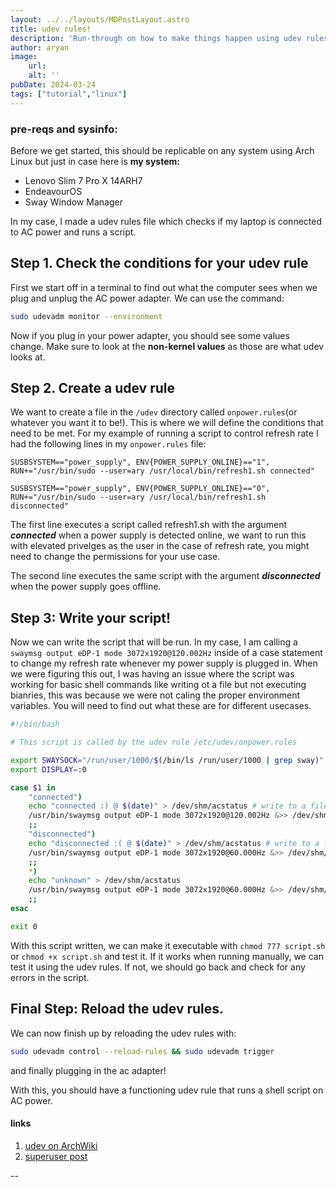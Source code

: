 ```yaml
---
layout: ../../layouts/MDPostLayout.astro
title: udev rules!
description: 'Run-through on how to make things happen using udev rules and bash scripts.'
author: aryan
image:
    url: 
    alt: ''
pubDate: 2024-03-24
tags: ["tutorial","linux"]
---
```


### pre-reqs and sysinfo:
Before we get started, this should be replicable on any system using Arch Linux but just in case here is
**my system:**
- Lenovo Slim 7 Pro X 14ARH7
- EndeavourOS
- Sway Window Manager

In my case, I made a udev rules file which checks if my laptop is connected to AC power and runs a script.

## Step 1. Check the conditions for your udev rule
First we start off in a terminal to find out what the computer sees when we plug and unplug the AC power adapter.
We can use the command:
```bash
sudo udevadm monitor --environment
``` 
Now if you plug in your power adapter, you should see some values change. Make sure to look at the **non-kernel values** as those are what udev looks at. 

## Step 2. Create a udev rule
We want to create a file in the `/udev` directory called `onpower.rules`(or whatever you want it to be!). This is where we will define the conditions that need to be met.
For my example of running a script to control refresh rate I had the following lines in my `onpower.rules` file:
```
SUSBSYSTEM=="power_supply", ENV{POWER_SUPPLY_ONLINE}=="1", RUN+="/usr/bin/sudo --user=ary /usr/local/bin/refresh1.sh connected"

SUSBSYSTEM=="power_supply", ENV{POWER_SUPPLY_ONLINE}=="0", RUN+="/usr/bin/sudo --user=ary /usr/local/bin/refresh1.sh disconnected"
```
The first line executes a script called refresh1.sh with the argument ***connected*** when a power supply is detected online, we want to run this with elevated privelges as the user in the case of refresh rate, you might need to change the permissions for your use case.

 The second line executes the same script with the argument ***disconnected*** when the power supply goes offline.

## Step 3: Write your script!
Now we can write the script that will be run. In my case, I am calling a `swaymsg output eDP-1 mode 3072x1920@120.002Hz` inside of a case statement to change my refresh rate
whenever my power supply is plugged in. When we were figuring this out, I was having an issue where the script was working for basic shell commands like writing ot a file but not executing bianries, this was because we were not caling the proper environment variables. You will need to find out what these are for different usecases.

```bash
#!/bin/bash

# This script is called by the udev rule /etc/udev/onpower.rules

export SWAYSOCK="/run/user/1000/$(/bin/ls /run/user/1000 | grep sway)"
export DISPLAY=:0

case $1 in 
    "connected")
    echo "connected :) @ $(date)" > /dev/shm/acstatus # write to a file letting us know if its connected for debugging.
    /usr/bin/swaymsg output eDP-1 mode 3072x1920@120.002Hz &>> /dev/shm/acstatus
    ;;
    "disconnected")
    echo "disconnected :( @ $(date)" > /dev/shm/acstatus # write to a file letting us know if its connected for debugging.
    /usr/bin/swaymsg output eDP-1 mode 3072x1920@60.000Hz &>> /dev/shm/acstatus
    ;;
    *)
    echo "unknown" > /dev/shm/acstatus
    /usr/bin/swaymsg output eDP-1 mode 3072x1920@60.000Hz &>> /dev/shm/acstatus
    ;;
esac

exit 0
```

With this script written, we can make it executable with `chmod 777 script.sh` or `chmod +x script.sh` and test it. If it works when running manually, we can test it using the udev rules. If not, we should go back and check for any errors in the script.

## Final Step: Reload the udev rules.
We can now finish up by reloading the udev rules with:
```bash
sudo udevadm control --reload-rules && sudo udevadm trigger
```
and finally plugging in the ac adapter!

With this, you should have a functioning udev rule that runs a shell script on AC power.
#### links
1. [udev on ArchWiki](https://wiki.archlinux.org/title/udev)
2. [superuser post](https://superuser.com/a/1426287)



--